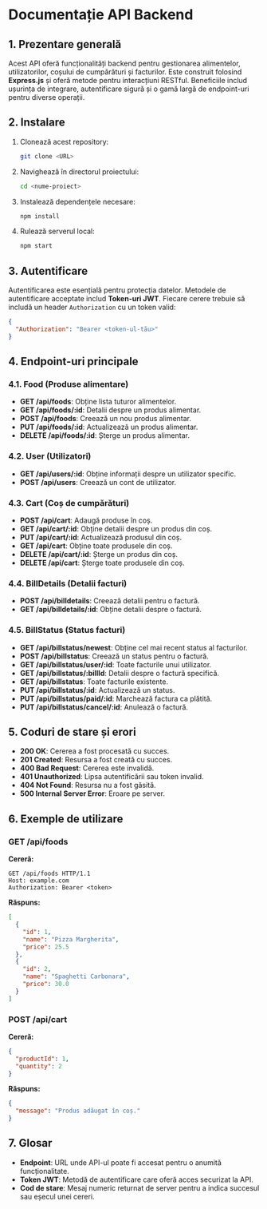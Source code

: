 # Documentație API Backend

## 1. Prezentare generală
Acest API oferă funcționalități backend pentru gestionarea alimentelor, utilizatorilor, coșului de cumpărături și facturilor. Este construit folosind **Express.js** și oferă metode pentru interacțiuni RESTful. Beneficiile includ ușurința de integrare, autentificare sigură și o gamă largă de endpoint-uri pentru diverse operații.

## 2. Instalare

1. Clonează acest repository:
   ```bash
   git clone <URL>
   ```
2. Navighează în directorul proiectului:
   ```bash
   cd <nume-proiect>
   ```
3. Instalează dependențele necesare:
   ```bash
   npm install
   ```
4. Rulează serverul local:
   ```bash
   npm start
   ```

## 3. Autentificare

Autentificarea este esențială pentru protecția datelor. Metodele de autentificare acceptate includ **Token-uri JWT**. Fiecare cerere trebuie să includă un header `Authorization` cu un token valid:

```json
{
  "Authorization": "Bearer <token-ul-tău>"
}
```

## 4. Endpoint-uri principale

### 4.1. Food (Produse alimentare)
- **GET /api/foods**: Obține lista tuturor alimentelor.
- **GET /api/foods/:id**: Detalii despre un produs alimentar.
- **POST /api/foods**: Creează un nou produs alimentar.
- **PUT /api/foods/:id**: Actualizează un produs alimentar.
- **DELETE /api/foods/:id**: Șterge un produs alimentar.

### 4.2. User (Utilizatori)
- **GET /api/users/:id**: Obține informații despre un utilizator specific.
- **POST /api/users**: Creează un cont de utilizator.

### 4.3. Cart (Coș de cumpărături)
- **POST /api/cart**: Adaugă produse în coș.
- **GET /api/cart/:id**: Obține detalii despre un produs din coș.
- **PUT /api/cart/:id**: Actualizează produsul din coș.
- **GET /api/cart**: Obține toate produsele din coș.
- **DELETE /api/cart/:id**: Șterge un produs din coș.
- **DELETE /api/cart**: Șterge toate produsele din coș.

### 4.4. BillDetails (Detalii facturi)
- **POST /api/billdetails**: Creează detalii pentru o factură.
- **GET /api/billdetails/:id**: Obține detalii despre o factură.

### 4.5. BillStatus (Status facturi)
- **GET /api/billstatus/newest**: Obține cel mai recent status al facturilor.
- **POST /api/billstatus**: Creează un status pentru o factură.
- **GET /api/billstatus/user/:id**: Toate facturile unui utilizator.
- **GET /api/billstatus/:billId**: Detalii despre o factură specifică.
- **GET /api/billstatus**: Toate facturile existente.
- **PUT /api/billstatus/:id**: Actualizează un status.
- **PUT /api/billstatus/paid/:id**: Marchează factura ca plătită.
- **PUT /api/billstatus/cancel/:id**: Anulează o factură.

## 5. Coduri de stare și erori

- **200 OK**: Cererea a fost procesată cu succes.
- **201 Created**: Resursa a fost creată cu succes.
- **400 Bad Request**: Cererea este invalidă.
- **401 Unauthorized**: Lipsa autentificării sau token invalid.
- **404 Not Found**: Resursa nu a fost găsită.
- **500 Internal Server Error**: Eroare pe server.

## 6. Exemple de utilizare

### GET /api/foods
**Cereră:**
```
GET /api/foods HTTP/1.1
Host: example.com
Authorization: Bearer <token>
```
**Răspuns:**
```json
[
  {
    "id": 1,
    "name": "Pizza Margherita",
    "price": 25.5
  },
  {
    "id": 2,
    "name": "Spaghetti Carbonara",
    "price": 30.0
  }
]
```

### POST /api/cart
**Cereră:**
```json
{
  "productId": 1,
  "quantity": 2
}
```
**Răspuns:**
```json
{
  "message": "Produs adăugat în coș."
}
```

## 7. Glosar
- **Endpoint**: URL unde API-ul poate fi accesat pentru o anumită funcționalitate.
- **Token JWT**: Metodă de autentificare care oferă acces securizat la API.
- **Cod de stare**: Mesaj numeric returnat de server pentru a indica succesul sau eșecul unei cereri.

